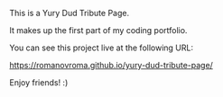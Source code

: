 This is a Yury Dud Tribute Page.

It makes up the first part of my coding portfolio.

You can see this project live at the following URL:

https://romanovroma.github.io/yury-dud-tribute-page/

Enjoy friends! :)